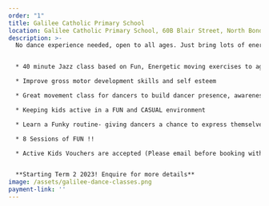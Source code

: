 ```yaml
---
order: "1"
title: Galilee Catholic Primary School
location: Galilee Catholic Primary School, 60B Blair Street, North Bondi, NSW 2026
description: >-
  No dance experience needed, open to all ages. Just bring lots of energy and happy faces.


  * 40 minute Jazz class based on Fun, Energetic moving exercises to age appropriate music

  * Improve gross motor development skills and self esteem

  * Great movement class for dancers to build dancer presence, awareness and confidence

  * Keeping kids active in a FUN and CASUAL environment

  * Learn a Funky routine- giving dancers a chance to express themselves

  * 8 Sessions of FUN !!

  * Active Kids Vouchers are accepted (Please email before booking with Voucher and Childs Name and DOB)


  **Starting Term 2 2023! Enquire for more details**
image: /assets/galilee-dance-classes.png
payment-link: ''
---
```

